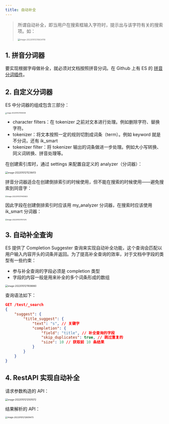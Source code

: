 ```yaml
---
title: 自动补全
---
```


> 所谓自动补全，即当用户在搜索框输入字符时，提示出与该字符有关的搜索项。如：
>
> <img src="https://figure-bed.chua-n.com/数据库/Elasticsearch/image-20220101210634118.png" alt="image-20220101210634118" style="zoom:45%;" />

## 1. 拼音分词器

要实现根据字母做补全，就必须对文档按照拼音分词。在 Github 上有 ES 的 [拼音分词插件](https://github.com/medcl/elasticsearch-analysis-pinyin)。

## 2. 自定义分词器

ES 中分词器的组成包含三部分：

<img src="https://figure-bed.chua-n.com/数据库/Elasticsearch/image-20220101211059548.png" alt="image-20220101211059548" style="zoom:33%;" />

- character filters：在 tokenizer 之前对文本进行处理。例如删除字符、替换字符。
- tokenizer：将文本按照一定的规则切割成词条（term）。例如 keyword 就是不分词，还有 ik_smart
- tokenizer filter：将 tokenizer 输出的词条做进一步处理。例如大小写转换、同义词转换、拼音处理等。

在创建索引库时，通过 settings 来配置自定义的 analyzer（分词器）：

<img src="https://figure-bed.chua-n.com/数据库/Elasticsearch/image-20220101211236413.png" alt="image-20220101211236413" style="zoom:50%;" />

拼音分词器适合在创建倒排索引的时候使用，但不能在搜索的时候使用——避免搜索到同音字：

<img src="https://figure-bed.chua-n.com/数据库/Elasticsearch/image-20220101211405803.png" alt="image-20220101211405803" style="zoom:36%;" />

因此字段在创建倒排索引时应该用 my_analyzer 分词器，在搜索时应该使用 ik_smart 分词器：

<img src="https://figure-bed.chua-n.com/数据库/Elasticsearch/image-20220101211511215.png" alt="image-20220101211511215" style="zoom:36%;" />

## 3. 自动补全查询

ES 提供了 Completion Suggester 查询来实现自动补全功能，这个查询会匹配以用户输入内容开头的词条并返回。为了提高补全查询的效率，对于文档中字段的类型有一些约束：

- 参与补全查询的字段必须是 completion 类型
- 字段的内容一般是用来补全的多个词条形成的数组

<img src="https://figure-bed.chua-n.com/数据库/Elasticsearch/image-20220101211936860.png" alt="image-20220101211936860" style="zoom:50%;" />

查询语法如下：

```json
GET /test/_search
{
    "suggest": {
        "title_suggest": {
            "text": "s", // 关键字
            "completion": {
                "field": "title", // 补全查询的字段
                "skip_duplicates": true, // 跳过重复的
                "size": 10 // 获取前 10 条结果
            }
        }
    }
}
```

## 4. RestAPI 实现自动补全

请求参数构造的 API：

<img src="https://figure-bed.chua-n.com/数据库/Elasticsearch/image-20220101212501072.png" alt="image-20220101212501072" style="zoom:50%;" />

结果解析的 API：

<img src="https://figure-bed.chua-n.com/数据库/Elasticsearch/image-20220101212609473.png" alt="image-20220101212609473" style="zoom:45%;" />
